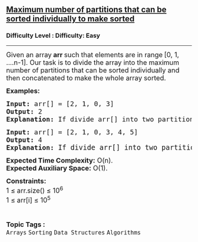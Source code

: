 <h2><a href="https://www.geeksforgeeks.org/problems/maximum-number-of-partitions-that-can-be-sorted-individually-to-make-sorted2926/1?page=3&category=Arrays&status=unsolved,attempted&sortBy=accuracy">Maximum number of partitions that can be sorted individually to make sorted</a></h2><h3>Difficulty Level : Difficulty: Easy</h3><hr><div class="problems_problem_content__Xm_eO"><p><span style="font-size: 18px;">Given an array<strong> arr</strong><strong>&nbsp;</strong>such that elements are in range<strong> </strong>[0, 1, ....n-1]. Our task is to divide the array into the maximum number of partitions that can be sorted individually and then concatenated to make the whole array sorted. </span></p>
<p><span style="font-size: 18px;"><strong>Examples:</strong></span></p>
<pre><span style="font-size: 18px;"><strong>Input:</strong> arr[] = [2, 1, 0, 3]
<strong>Output:</strong> 2
<strong>Explanation: </strong>If divide arr[] into two partitions [2, 1, 0] and [3], sort then and concatenate then, we get the whole array sorted.
</span></pre>
<pre><span style="font-size: 18px;"><strong>Input:</strong> arr[] = [2, 1, 0, 3, 4, 5] <strong>
Output:</strong> 4 <br><strong>Explanation: </strong></span><span style="font-size: 14pt;">If divide arr[] into two partitions [2, 1, 0], [3], [4], [5] sort then and concatenate then, we get the whole array sorted.</span></pre>
<p><span style="font-size: 18px;"><strong>Expected Time Complexity:</strong> O(n).<br><strong>Expected Auxiliary Space:</strong>&nbsp;O(1).</span></p>
<p><span style="font-size: 18px;"><strong>Constraints:</strong><br>1 ≤ arr.size() ≤ 10<sup>6</sup><sup><br></sup>1 ≤ arr[i] ≤ 10<sup>5</sup><sup><br></sup></span></p></div><br><p><span style=font-size:18px><strong>Topic Tags : </strong><br><code>Arrays</code>&nbsp;<code>Sorting</code>&nbsp;<code>Data Structures</code>&nbsp;<code>Algorithms</code>&nbsp;